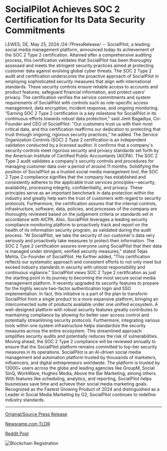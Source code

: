 # SocialPilot Achieves SOC 2 Certification for Its Data Security Commitments

LEWES, DE, May 25, 2024 /24-7PressRelease/ -- SocialPilot, a leading social media management platform, announced today its achievement of the SOC 2 Type 2 certification. Attained after a comprehensive auditing process, this certification validates that SocialPilot has been thoroughly assessed and meets the stringent security practices aimed at protecting customer data against evolving global cyber threats.   The SOC 2 Type 2 audit and certification underscores the proactive approach of SocialPilot in employing sophisticated security measures that align with international standards. These security controls ensure reliable access to accounts and product features, safeguard financial information, and protect users' privacy. The certification verifies the service commitments and system requirements of SocialPilot with controls such as role-specific access management, data encryption, incident response, and ongoing monitoring.   "Earning SOC 2 Type 2 certification is a key milestone for SocialPilot in its continuous efforts towards robust data protection," said Jimit Bagadiya, Co-Founder and CEO of SocialPilot. "Our customers trust us with their most critical data, and this certification reaffirms our dedication to protecting that trust through ongoing, rigorous security practices," he added.   The Service Organization Controls (SOC) 2 Type 2 certification is an independent validation conducted by a licensed auditor. It confirms that a company's security controls meet rigorous security and privacy standards set forth by the American Institute of Certified Public Accountants (AICPA). The SOC 2 Type 2 audit validates a company's security controls and procedures for managing customer data over a period of around 11 months.   Solidifying the position of SocialPilot as a trusted social media management tool, the SOC 2 Type 2 compliance signifies that the company has established and consistently adheres to the applicable trust services principles—security, availability, processing integrity, confidentiality, and privacy. These principles serve as an important benchmark in data protection within the industry and greatly help earn the trust of customers with regard to security protocols.   Furthermore, the certification assures that the internal controls, infrastructure, software, data, policies, and processes of the company are thoroughly reviewed based on the judgement criteria or standards set in accordance with AICPA. Also, SocialPilot leverages a leading security compliance monitoring platform to proactively track and report on the health of its information security program, as validated during the audit process.   "At SocialPilot, we take the security of our customer's data very seriously and proactively take measures to protect their information. The SOC 2 Type 2 certification assures everyone using SocialPilot that their data is managed under stringent, verified security measures," stated Tejas Mehta, Co-Founder of SocialPilot. He further added, "This certification reflects our systematic approach and consistent efforts to not only meet but exceed industry standards in security with utmost responsibility and continuous vigilance."  SocialPilot views SOC 2 Type 2 certification as just the starting point in its journey to becoming the most secure social media management platform. It recently upgraded its security features to prepare for the highly secure two-factor authentication login and SSO implementation. In fact, this initiative is a part of the plan to transform SocialPilot from a single product to a more expansive platform, bringing an interconnected suite of products available under one unified ecosystem.   A well-designed platform with robust security features greatly contributes to maintaining compliance by allowing for better user access control and potentially streamlining security protocols. Furthermore, integrating various tools within one system infrastructure helps standardize the security measures across the entire ecosystem. This streamlined approach simplifies security audits and potentially reduces the risk of vulnerabilities.   Moving ahead, the SOC 2 Type 2 compliance will be reviewed annually to ensure that the SocialPilot platform remains committed to top-tier security measures in its operations.  SocialPilot is an AI-driven social media management and automation platform trusted by thousands of marketers, influencers, and digital entrepreneurs worldwide. The platform is trusted by 13000+ users across the globe and leading agencies like GroupM, Social SinQ, WorkWave, Hughes Media, Above the Bar Marketing, among others. With features like scheduling, analytics, and reporting, SocialPilot helps businesses save time and achieve their social media marketing goals. Recognized as the Fastest Growing Product of 2024 and distinguished as a Leader in Social Media Marketing by G2, SocialPilot continues to redefine industry standards. 

---

[Original/Source Press Release](https://www.24-7pressrelease.com/press-release/511171/socialpilot-achieves-soc-2-certification-for-its-data-security-commitments)
                    

[Newsramp.com TLDR](None) 



[Reddit Post](https://www.reddit.com/r/AwardsAndRecognition/comments/1d11jzo/socialpilot_achieves_soc_2_type_2_certification/) 



![Blockchain Registration](https://cdn.newsramp.app/24-7PressRelease/qrcode/245/25/gleed7Nv.webp)